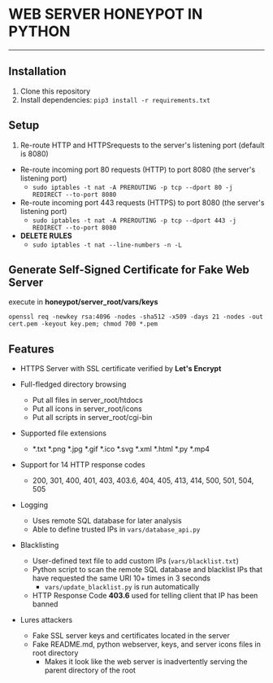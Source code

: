 # WEB SERVER HONEYPOT IN PYTHON
---

## Installation

1. Clone this repository
2. Install dependencies: `pip3 install -r requirements.txt`

## Setup

1. Re-route HTTP and HTTPSrequests to the server's listening port (default is 8080)
  * Re-route incoming port 80 requests (HTTP) to port 8080 (the server's listening port)
    * `sudo iptables -t nat -A PREROUTING -p tcp --dport 80 -j REDIRECT --to-port 8080`
  * Re-route incoming port 443 requests (HTTPS) to port 8080 (the server's listening port)
    * `sudo iptables -t nat -A PREROUTING -p tcp --dport 443 -j REDIRECT --to-port 8080`
  * **DELETE RULES**
    * `sudo iptables -t nat --line-numbers -n -L`

## Generate Self-Signed Certificate for Fake Web Server
execute in **honeypot/server_root/vars/keys**
```
openssl req -newkey rsa:4096 -nodes -sha512 -x509 -days 21 -nodes -out cert.pem -keyout key.pem; chmod 700 *.pem
```

## Features
- HTTPS Server with SSL certificate verified by **Let's Encrypt**

- Full-fledged directory browsing
  - Put all files in server_root/htdocs
  - Put all icons in server_root/icons
  - Put all scripts in server_root/cgi-bin

- Supported file extensions
  - *.txt  *.png  *.jpg  *.gif  *.ico  *.svg  *.xml  *.html  *.py  *.mp4

- Support for 14 HTTP response codes
  - 200, 301, 400, 401, 403, 403.6, 404, 405, 413, 414, 500, 501, 504, 505

- Logging
  - Uses remote SQL database for later analysis
  - Able to define trusted IPs in `vars/database_api.py`

- Blacklisting
  - User-defined text file to add custom IPs (`vars/blacklist.txt`)
  - Python script to scan the remote SQL database and blacklist IPs that have requested the same URI 10+ times in 3 seconds
    - `vars/update_blacklist.py` is run automatically
  - HTTP Response Code **403.6** used for telling client that IP has been banned

- Lures attackers
  - Fake SSL server keys and certificates located in the server
  - Fake README.md, python webserver, keys, and server icons files in root directory
    - Makes it look like the web server is inadvertently serving the parent directory of the root
